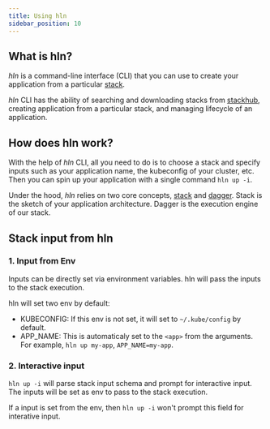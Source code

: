```yaml
---
title: Using hln
sidebar_position: 10
---
```


## What is hln?

_hln_ is a command-line interface (CLI) that you can use to create your application from a particular [stack](/docs/core_features/stack/).

_hln_ CLI has the ability of searching and downloading stacks from [stackhub](/docs/overview/arch#heighliner-stackhub), creating application from a particular stack, and managing lifecycle of an application.

## How does hln work?

With the help of _hln_ CLI, all you need to do is to choose a stack and specify inputs such as your application name, the kubeconfig of your cluster, etc. Then you can spin up your application with a single command `hln up -i`.

Under the hood, _hln_ relies on two core concepts, [stack](/docs/core_features/stack/) and [dagger](https://dagger.io/). Stack is the sketch of your application architecture. Dagger is the execution engine of our stack.

## Stack input from hln

### 1. Input from Env

Inputs can be directly set via environment variables.
hln will pass the inputs to the stack execution.

hln will set two env by default:

- KUBECONFIG:
    If this env is not set, it will set to `~/.kube/config` by default.
- APP_NAME:
    This is automaticaly set to the `<app>` from the arguments. For example, `hln up my-app`, `APP_NAME=my-app`.

### 2. Interactive input

`hln up -i` will parse stack input schema and prompt for interactive input.
The inputs will be set as env to pass to the stack execution.

If a input is set from the env, then `hln up -i` won't prompt this field for interative input.
